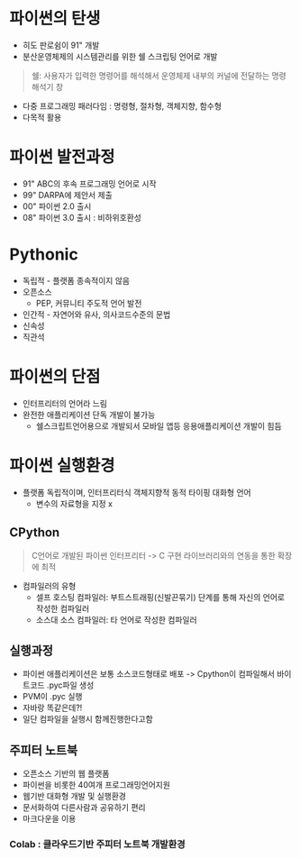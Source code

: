 # 파이썬의 탄생
- 히도 판로쉼이 91" 개발
- 분산운영체제의 시스템관리를 위한 쉘 스크립팅 언어로 개발

> 쉘: 사용자가 입력한 명령어를 해석해서 운영체제 내부의 커널에 전달하는 명령 해석기 창

- 다중 프로그래밍 패러다임 : 명령형, 절차형, 객체지향, 함수형
- 다목적 활용

# 파이썬 발전과정
- 91" ABC의 후속 프로그래밍 언어로 시작
- 99" DARPA에 제안서 제출
- 00" 파이썬 2.0 출시
- 08" 파이썬 3.0 출시 : 비하위호환성

# Pythonic
- 독립적 - 플랫폼 종속적이지 않음
- 오픈소스
  - PEP, 커뮤니티 주도적 언어 발전  
- 인간적 - 자연어와 유사, 의사코드수준의 문법
- 신속성
- 직관석

# 파이썬의 단점
- 인터프리터의 언어라 느림
- 완전한 애플리케이션 단독 개발이 불가능
  - 쉘스크립트언어용으로 개발되서 모바일 앱등 응용애플리케이션 개발이 힘듬

# 파이썬 실행환경
- 플랫폼 독립적이며, 인터프리터식 객체지향적 동적 타이핑 대화형 언어
  - 변수의 자료형을 지정 x

## CPython
> C언어로 개발된 파이썬 인터프리터 -> C 구현 라이브러리와의 연동을 통한 확장에 최적

- 컴파일러의 유형
  - 셀프 호스팅 컴파일러: 부트스트래핑(신발끈묶기) 단계를 통해 자신의 언어로 작성한 컴파일러
  - 소스대 소스 컴파일러: 타 언어로 작성한 컴파일러  

## 실행과정
- 파이썬 애플리케이션은 보통 소스코드형태로 배포 -> Cpython이 컴파일해서 바이트코드 .pyc파일 생성
- PVM이 .pyc 실행
- 자바랑 똑같은데?!
- 일단 컴파일을 실행시 함께진행한다고함

## 주피터 노트북
- 오픈소스 기반의 웹 플랫폼
- 파이썬을 비롯한 40여개 프로그래밍언어지원
- 웹기반 대화형 개발 및 실행환경
- 문서화하여 다른사람과 공유하기 편리 
- 마크다운을 이용
### Colab : 클라우드기반 주피터 노트북 개발환경
